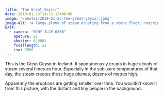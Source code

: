 ```yaml
---
title: "The Great Geysir"
date: 2019-01-23T14:33:12+00:00
image: "/photos/2019-01-23-the-great-geysir.jpeg"
image-alt: "A large plume of steam erupting from a stone floor, reaching dozens of metres in height."
EXIF:
  - camera: "SONY ILCE-6300"
    apeture: 22
    shutter: 0.0008
    focallength: 22
    iso: 2500
---
```


This is the Great Geysir in Iceland. It spontaneously erupts in huge clouds of steam several times an hour. Especially in the sub-zero temperatures of that day, the steam creates these huge plumes, dozens of metres high.

Apparently the eruptions are getting smaller over time. You wouldn’t know it from this picture, with the distant and tiny people in the background.